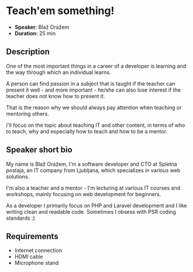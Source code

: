 # Teach'em something!

- __Speaker__: Blaž Oražem
- __Duration__: 25 min

## Description

One of the most important things in a career of a developer is learning and the way through which an individual learns. 

A person can find passion in a subject that is taught if the teacher can present it well - and more important - he/she can also lose interest if the teacher does not know how to present it. 

That is the reason why we should always pay attention when teaching or mentoring others. 
 
I'll focus on the topic about teaching IT and other content, in terms of who to teach, why and especially how to teach and how to be a mentor. 

## Speaker short bio

My name is Blaž Oražem, I'm a software developer and CTO at Spletna postaja, an IT company from Ljubljana, which specializes in various web solutions.

I'm also a teacher and a mentor - I'm lecturing at various IT courses and workshops, mainly focusing on web development for beginners.

As a developer I primarily focus on PHP and Laravel development and I like writing clean and readable code. Sometimes I obsess with PSR coding standards :)

## Requirements

- Internet connection
- HDMI cable
- Microphone stand
